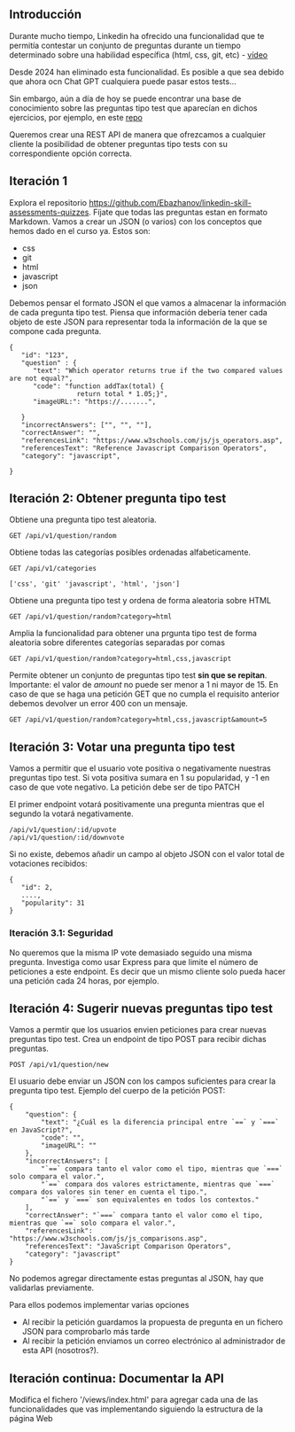 ## Introducción

Durante mucho tiempo, Linkedin ha ofrecido una funcionalidad que te permitía contestar un conjunto de preguntas durante un tiempo determinado sobre una habilidad específica (html, css, git, etc) - [vídeo](https://www.youtube.com/watch?v=JYcJyAU5AM4)

Desde 2024 han eliminado esta funcionalidad. Es posible a que sea debido que ahora ocn Chat GPT cualquiera puede pasar estos tests…

Sin embargo, aún a día de hoy se puede encontrar una base de conocimiento sobre las preguntas tipo test que aparecían en dichos ejercicios, por ejemplo, en este [repo](https://github.com/Ebazhanov/linkedin-skill-assessments-quizzes)

Queremos crear una REST API de manera que ofrezcamos a cualquier cliente la posibilidad de obtener preguntas tipo tests con su correspondiente opción correcta.

## Iteración 1

Explora el repositorio https://github.com/Ebazhanov/linkedin-skill-assessments-quizzes. Fíjate que todas las preguntas estan en formato Markdown. Vamos a crear un JSON (o varios) con los conceptos que hemos dado en el curso ya. Estos son:

- css
- git
- html
- javascript
- json

Debemos pensar el formato JSON el que vamos a almacenar la información de cada pregunta tipo test. Piensa que información debería tener cada objeto de este JSON para representar toda la información de la que se compone cada pregunta.

```
{
   "id": "123",
   "question" : {
      "text": "Which operator returns true if the two compared values are not equal?",
      "code": "function addTax(total) {
                 return total * 1.05;}",
      "imageURL:": "https://.......",
      
   }
   "incorrectAnswers": ["", "", ""],
   "correctAnswer": "",
   "referencesLink": "https://www.w3schools.com/js/js_operators.asp",
   "referencesText": "Reference Javascript Comparison Operators",
   "category": "javascript",
   
}
```

## Iteración 2: Obtener pregunta tipo test

Obtiene una pregunta tipo test aleatoria.

`GET /api/v1/question/random`

Obtiene todas las categorías posibles ordenadas alfabeticamente.

`GET /api/v1/categories`

`['css', 'git' 'javascript', 'html', 'json']`

Obtiene una pregunta tipo test y ordena de forma aleatoria sobre HTML 

`GET /api/v1/question/random?category=html`

Amplia la funcionalidad para obtener una prgunta tipo test de forma aleatoria sobre diferentes categorías separadas por comas

`GET /api/v1/question/random?category=html,css,javascript`

Permite obtener un conjunto de preguntas tipo test **sin que se repitan**. 
Importante: el valor de _amount_ no puede ser menor a 1 ni mayor de 15.
En caso de que se haga una petición GET que no cumpla el requisito anterior debemos devolver un error 400 con un mensaje.

`GET /api/v1/question/random?category=html,css,javascript&amount=5`

## Iteración 3: Votar una pregunta tipo test

Vamos a permitir que el usuario vote positiva o negativamente nuestras preguntas tipo test. Si vota positiva sumara en 1 su popularidad, y -1 en caso de que vote negativo. La petición debe ser de tipo PATCH

El primer endpoint votará positivamente una pregunta mientras que el segundo la votará negativamente. 

```
/api/v1/question/:id/upvote
/api/v1/question/:id/downvote
```

Si no existe, debemos añadir un campo al objeto JSON con el valor total de votaciones recibidos:

```
{
   "id": 2,
   ....,
   "popularity": 31
}

```

### Iteración 3.1: Seguridad

No queremos que la misma IP vote demasiado seguido una misma pregunta. Investiga como usar Express para que limite el número de peticiones a este endpoint. Es decir que un mismo cliente solo pueda hacer una petición cada 24 horas, por ejemplo.

## Iteración 4: Sugerir nuevas preguntas tipo test

Vamos a permtir que los usuarios envien peticiones para crear nuevas preguntas tipo test. Crea un endpoint de tipo POST para recibir dichas preguntas.

`POST /api/v1/question/new`

El usuario debe enviar un JSON con los campos suficientes para crear la pregunta tipo test. Ejemplo del cuerpo de la petición POST: 

```
{
    "question": {
        "text": "¿Cuál es la diferencia principal entre `==` y `===` en JavaScript?",
        "code": "",
        "imageURL": ""
    },
    "incorrectAnswers": [
        "`==` compara tanto el valor como el tipo, mientras que `===` solo compara el valor.",
        "`==` compara dos valores estrictamente, mientras que `===` compara dos valores sin tener en cuenta el tipo.",
        "`==` y `===` son equivalentes en todos los contextos."
    ],
    "correctAnswer": "`===` compara tanto el valor como el tipo, mientras que `==` solo compara el valor.",
    "referencesLink": "https://www.w3schools.com/js/js_comparisons.asp",
    "referencesText": "JavaScript Comparison Operators",
    "category": "javascript"
}
```



No podemos agregar directamente estas preguntas al JSON, hay que validarlas previamente.

Para ellos podemos implementar varias opciones

- Al recibir la petición guardamos la propuesta de pregunta en un fichero JSON para comprobarlo más tarde
- Al recibir la petición enviamos un correo electrónico al administrador de esta API (nosotros?).

## Iteración continua: Documentar la API

Modifica el fichero '/views/index.html' para agregar cada una de las funcionalidades que vas implementando siguiendo la estructura de la página Web






